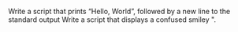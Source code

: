 Write a script that prints “Hello, World”, followed by a new line to the standard output
Write a script that displays a confused smiley ".
